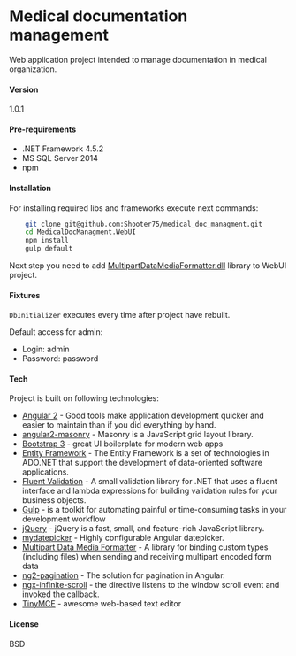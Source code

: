 # Medical documentation management
Web application project intended to manage documentation in medical organization.

#### Version
1.0.1

#### Pre-requirements
 - .NET Framework 4.5.2
 - MS SQL Server 2014
 - npm

#### Installation
For installing required libs and frameworks execute next commands:
```sh
    git clone git@github.com:Shooter75/medical_doc_managment.git
    cd MedicalDocManagment.WebUI
    npm install
    gulp default
```
Next step you need to add [MultipartDataMediaFormatter.dll][mdmf] library to WebUI project.

#### Fixtures
`DbInitializer` executes every time after project have rebuilt. 

Default access for admin:
- Login: admin
- Password: password

#### Tech
Project is built on following technologies:

* [Angular 2] - Good tools make application development quicker and easier to maintain than if you did everything by hand.
* [angular2-masonry] - Masonry is a JavaScript grid layout library.
* [Bootstrap 3] - great UI boilerplate for modern web apps
* [Entity Framework] - The Entity Framework is a set of technologies in ADO.NET that support the development of data-oriented software applications.
* [Fluent Validation] - A small validation library for .NET that uses a fluent interface and lambda expressions for building validation rules for your business objects. 
* [Gulp] - is a toolkit for automating painful or time-consuming tasks in your development workflow
* [jQuery] - jQuery is a fast, small, and feature-rich JavaScript library.
* [mydatepicker] - Highly configurable Angular datepicker.
* [Multipart Data Media Formatter] - A library for binding custom types (including files) when sending and receiving multipart encoded form data
* [ng2-pagination] - The solution for pagination in Angular.
* [ngx-infinite-scroll] - the directive listens to the window scroll event and invoked the callback.
* [TinyMCE] - awesome web-based text editor

#### License 
BSD

[//]: # (These are reference links used in the body of this note and get stripped out when the markdown processor does its job. There is no need to format nicely because it shouldn't be seen.)

   [mdmf]: <https://drive.google.com/file/d/0B5Enfvbd5jx5QUcyVDg1M29PNXc/view?usp=sharing>
   [TinyMCE]: <https://www.tinymce.com/>
   [Bootstrap 3]: <http://getbootstrap.com/>
   [jQuery]: <http://jquery.com>
   [angular2-masonry]: <https://www.npmjs.com/package/angular2-masonry>
   [Angular 2]: <https://angular.io/>
   [Gulp]: <http://gulpjs.com>
   [Multipart Data Media Formatter]: <https://www.nuget.org/packages/MultipartDataMediaFormatter>
   [Entity Framework]: <https://msdn.microsoft.com/en-us/library/aa937723(v=vs.113).aspx>
   [Fluent Validation]: <https://github.com/JeremySkinner/FluentValidation>
   [mydatepicker]: <https://github.com/kekeh/mydatepicker>
   [ng2-pagination]: <https://github.com/michaelbromley/ngx-pagination>
   [ngx-infinite-scroll]: <https://github.com/orizens/ngx-infinite-scroll>
